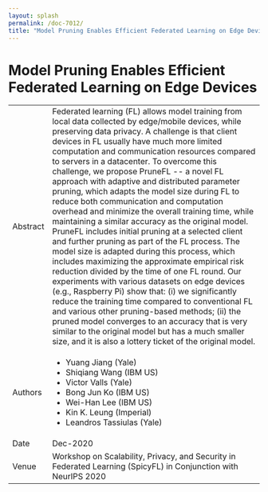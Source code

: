 ```yaml
---
layout: splash
permalink: /doc-7012/
title: "Model Pruning Enables Efficient Federated Learning on Edge Devices"
---
```


# Model Pruning Enables Efficient Federated Learning on Edge Devices

<table>
    <tbody>
    <tr>
        <td>Abstract</td>
        <td>Federated learning (FL) allows model training from local data collected by edge/mobile devices, while preserving data privacy. A challenge is that client devices in FL usually have much more limited computation and communication resources compared to servers in a datacenter. To overcome this challenge, we propose PruneFL -- a novel FL approach with adaptive and distributed parameter pruning, which adapts the model size during FL to reduce both communication and computation overhead and minimize the overall training time, while maintaining a similar accuracy as the original model. PruneFL includes initial pruning at a selected client and further pruning as part of the FL process. The model size is adapted during this process, which includes maximizing the approximate empirical risk reduction divided by the time of one FL round. Our experiments with various datasets on edge devices (e.g., Raspberry Pi) show that: (i) we significantly reduce the training time compared to conventional FL and various other pruning-based methods; (ii) the pruned model converges to an accuracy that is very similar to the original model but has a much smaller size, and it is also a lottery ticket of the original model. </td>
    </tr>
    <tr>
        <td>Authors</td>
        <td>
            <ul>
                 <li>Yuang Jiang (Yale)</li>
                 <li>Shiqiang Wang (IBM US)</li>
                 <li>Victor Valls (Yale)</li>
                 <li>Bong Jun Ko (IBM US)</li>
                 <li>Wei-Han Lee (IBM US)</li>
                 <li>Kin K. Leung (Imperial)</li>
                 <li>Leandros Tassiulas (Yale)</li>
            </ul>
        </td>
    </tr>
    <tr>
        <td>Date</td>
        <td>Dec-2020</td>
    </tr>
    <tr>
        <td>Venue</td>
        <td>Workshop on Scalability, Privacy, and Security in Federated Learning (SpicyFL) in Conjunction with NeurIPS 2020</td>
    </tr>
    </tbody>
</table>
